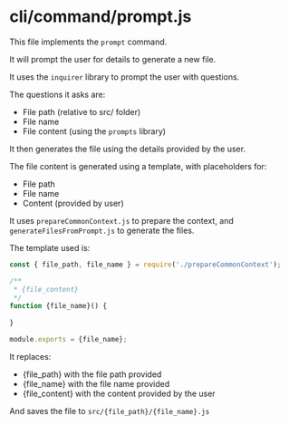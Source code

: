 # cli/command/prompt.js

This file implements the `prompt` command.

It will prompt the user for details to generate a new file.

It uses the `inquirer` library to prompt the user with questions.

The questions it asks are:

- File path (relative to src/ folder)
- File name 
- File content (using the `prompts` library)

It then generates the file using the details provided by the user.

The file content is generated using a template, with placeholders for:

- File path 
- File name
- Content (provided by user)

It uses `prepareCommonContext.js` to prepare the context, and `generateFilesFromPrompt.js` to generate the files.

The template used is:

```js
const { file_path, file_name } = require('./prepareCommonContext');

/**
 * {file_content} 
 */
function {file_name}() {
  
}

module.exports = {file_name};
```

It replaces:

- {file_path} with the file path provided 
- {file_name} with the file name provided
- {file_content} with the content provided by the user

And saves the file to `src/{file_path}/{file_name}.js`